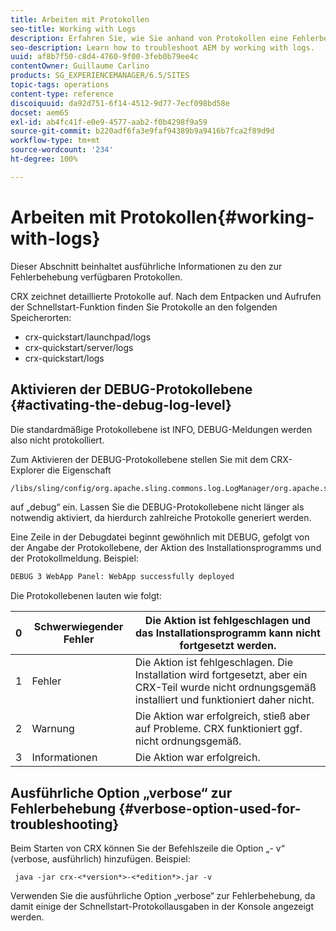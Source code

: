 ```yaml
---
title: Arbeiten mit Protokollen
seo-title: Working with Logs
description: Erfahren Sie, wie Sie anhand von Protokollen eine Fehlerbehebung für AEM durchführen können.
seo-description: Learn how to troubleshoot AEM by working with logs.
uuid: af8b7f50-c8d4-4760-9f00-3feb0b79ee4c
contentOwner: Guillaume Carlino
products: SG_EXPERIENCEMANAGER/6.5/SITES
topic-tags: operations
content-type: reference
discoiquuid: da92d751-6f14-4512-9d77-7ecf098bd58e
docset: aem65
exl-id: ab4fc41f-e0e9-4577-aab2-f0b4298f9a59
source-git-commit: b220adf6fa3e9faf94389b9a9416b7fca2f89d9d
workflow-type: tm+mt
source-wordcount: '234'
ht-degree: 100%

---
```


# Arbeiten mit Protokollen{#working-with-logs}

Dieser Abschnitt beinhaltet ausführliche Informationen zu den zur Fehlerbehebung verfügbaren Protokollen.

CRX zeichnet detaillierte Protokolle auf. Nach dem Entpacken und Aufrufen der Schnellstart-Funktion finden Sie Protokolle an den folgenden Speicherorten:

* crx-quickstart/launchpad/logs
* crx-quickstart/server/logs
* crx-quickstart/logs

## Aktivieren der DEBUG-Protokollebene {#activating-the-debug-log-level}

Die standardmäßige Protokollebene ist INFO, DEBUG-Meldungen werden also nicht protokolliert.

Zum Aktivieren der DEBUG-Protokollebene stellen Sie mit dem CRX-Explorer die Eigenschaft

```xml
/libs/sling/config/org.apache.sling.commons.log.LogManager/org.apache.sling.commons.log.level
```

auf „debug“ ein. Lassen Sie die DEBUG-Protokollebene nicht länger als notwendig aktiviert, da hierdurch zahlreiche Protokolle generiert werden.

Eine Zeile in der Debugdatei beginnt gewöhnlich mit DEBUG, gefolgt von der Angabe der Protokollebene, der Aktion des Installationsprogramms und der Protokollmeldung. Beispiel:

```xml
DEBUG 3 WebApp Panel: WebApp successfully deployed
```

Die Protokollebenen lauten wie folgt:

| 0 | Schwerwiegender Fehler | Die Aktion ist fehlgeschlagen und das Installationsprogramm kann nicht fortgesetzt werden. |
|---|---|---|
| 1 | Fehler | Die Aktion ist fehlgeschlagen. Die Installation wird fortgesetzt, aber ein CRX-Teil wurde nicht ordnungsgemäß installiert und funktioniert daher nicht. |
| 2 | Warnung | Die Aktion war erfolgreich, stieß aber auf Probleme. CRX funktioniert ggf. nicht ordnungsgemäß. |
| 3 | Informationen | Die Aktion war erfolgreich. |

## Ausführliche Option „verbose“ zur Fehlerbehebung {#verbose-option-used-for-troubleshooting}

Beim Starten von CRX können Sie der Befehlszeile die Option „- v“ (verbose, ausführlich) hinzufügen. Beispiel:

` java -jar crx-<*version*>-<*edition*>.jar -v`

Verwenden Sie die ausführliche Option „verbose“ zur Fehlerbehebung, da damit einige der Schnellstart-Protokollausgaben in der Konsole angezeigt werden.
